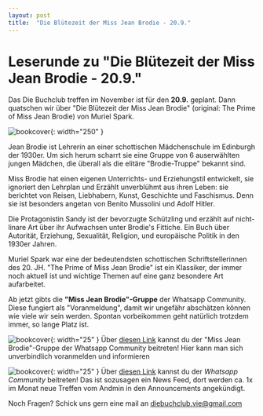 ```yaml
---
layout: post
title:  "Die Blütezeit der Miss Jean Brodie - 20.9."
---
```


# Leserunde zu "Die Blütezeit der Miss Jean Brodie - 20.9."

Das Die Buchclub treffen im November ist für den <b>20.9.</b> geplant. Dann quatschen wir über "Die Blütezeit der Miss Jean Brodie" (original: The Prime of Miss Jean Brodie) von Muriel Spark.

![bookcover](/assets/die-bluetezeit-der-miss-jean-brodie-9783257070088.jpg){: width="250" }

Jean Brodie ist Lehrerin an einer schottischen Mädchenschule im Edinburgh der 1930er. Um sich herum scharrt sie eine Gruppe von 6 auserwählten jungen Mädchen, die überall als die elitäre "Brodie-Truppe" bekannt sind.

Miss Brodie hat einen eigenen Unterrichts- und Erziehungstil entwickelt, sie ignoriert den Lehrplan und Erzählt unverblühmt aus ihren Leben: sie berichtet von Reisen, Liebhabern, Kunst, Geschichte und Faschismus. Denn sie ist besonders angetan von Benito Mussolini und Adolf Hitler.

Die Protagonistin Sandy ist der bevorzugte Schützling und erzählt auf nicht-linare Art über ihr Aufwachsen unter Brodie's Fittiche.
Ein Buch über Autorität, Erziehung, Sexualität, Religion, und europäische Politik in den 1930er Jahren.


Muriel Spark war eine der bedeutendsten schottischen Schriftstellerinnen des 20. JH. "The Prime of Miss Jean Brodie" ist ein Klassiker, der immer noch aktuell ist und wichtige Themen auf eine ganz besondere Art aufarbeitet.



Ab jetzt gibts die <b>"Miss Jean Brodie"-Gruppe</b> der Whatsapp Community.
Diese fungiert als "Voranmeldung", damit wir ungefähr abschätzen können wie viele wir sein werden. Spontan vorbeikommen geht natürlich trotzdem immer, so lange Platz ist.


![bookcover](/assets/WhatsApp_icon.png){: width="25" } Über [diesen Link](https://chat.whatsapp.com/DgYaEYqYwerDgpR4Uk0enG)
 kannst du der "Miss Jean Brodie"-Gruppe der Whatsapp Community beitreten! Hier kann man sich unverbindlich voranmelden und informieren


![bookcover](/assets/pink-book.png){: width="25" }  Über [diesen Link](https://chat.whatsapp.com/GpDiea8Qhq4HlbLNVWah69)
 kannst du der *Whatsapp Community* beitreten! Das ist sozusagen ein News Feed, dort werden ca. 1x im Monat neue Treffen vom Andmin in den Announcements angekündigt.

Noch Fragen? Schick uns gern eine mail an diebuchclub.vie@gmail.com